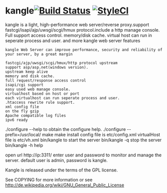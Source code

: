 # kangle[![Build Status](https://www.travis-ci.org/bangteng/kangle.svg?branch=master)](https://www.travis-ci.org/bangteng/kangle) [![StyleCI](https://styleci.io/repos/112868742/shield?branch=master)](https://styleci.io/repos/112868742)
kangle is a light, high-performance web server/reverse proxy.support fastcgi/isapi/ajp/uwsgi/scgi/hmux protocol.include a http manage console. Full support access control. memory/disk cache. virtual host can run in seperate process and user. and more kangle web server features

    kangle Web Server can improve performance, security and reliability of your server, by a great margin

    fastcgi/ajp/uwsgi/scgi/hmux/http protocol upstream
    support asp/asp.net(windows version).
    upstream keep alive
    memory and disk cache.
    full request/response access control
    isapi/cgi support
    easy used web manage console.
    virtualhost based on host or port
    each virtualhost can run seperate process and user.
    .htaccess rewrite rule support.
    xml config file
    on the fly gzip
    Apache compatible log files
    ipv6 ready


./configure --help to obtain the configure help.
./configure --prefix=/usr/local/
make
make install
config file is etc/config.xml
virtualHost file is etc/vh.xml
bin/kangle to start the server
bin/kangle -q stop the server
bin/kangle -h help

open url http://ip:3311/
enter user and password to monitor and manage the server.
default user is admin, password is kangle.

Kangle is released under the terms of the GPL license.

See COPYING for more information or see http://de.wikipedia.org/wiki/GNU_General_Public_License